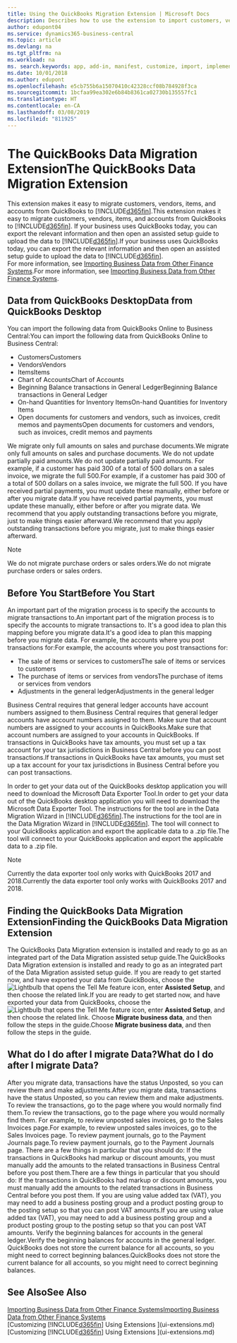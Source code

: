 ```yaml
---
title: Using the QuickBooks Migration Extension | Microsoft Docs
description: Describes how to use the extension to import customers, vendors, items, and accounts from QuickBooks Desktop to Business Central.
author: edupont04
ms.service: dynamics365-business-central
ms.topic: article
ms.devlang: na
ms.tgt_pltfrm: na
ms.workload: na
ms. search.keywords: app, add-in, manifest, customize, import, implement
ms.date: 10/01/2018
ms.author: edupont
ms.openlocfilehash: e5cb755b6a15070410c42328ccf08b784928f3ca
ms.sourcegitcommit: 1bcfaa99ea302e6b84b8361ca02730b135557fc1
ms.translationtype: HT
ms.contentlocale: en-CA
ms.lasthandoff: 03/08/2019
ms.locfileid: "811925"
---
```

# <a name="the-quickbooks-data-migration-extension"></a><span data-ttu-id="59c81-103">The QuickBooks Data Migration Extension</span><span class="sxs-lookup"><span data-stu-id="59c81-103">The QuickBooks Data Migration Extension</span></span>
<span data-ttu-id="59c81-104">This extension makes it easy to migrate customers, vendors, items, and accounts from QuickBooks to [!INCLUDE[d365fin](includes/d365fin_md.md)].</span><span class="sxs-lookup"><span data-stu-id="59c81-104">This extension makes it easy to migrate customers, vendors, items, and accounts from QuickBooks to [!INCLUDE[d365fin](includes/d365fin_md.md)].</span></span> <span data-ttu-id="59c81-105">If your business uses QuickBooks today, you can export the relevant information and then open an assisted setup guide to upload the data to [!INCLUDE[d365fin](includes/d365fin_md.md)].</span><span class="sxs-lookup"><span data-stu-id="59c81-105">If your business uses QuickBooks today, you can export the relevant information and then open an assisted setup guide to upload the data to [!INCLUDE[d365fin](includes/d365fin_md.md)].</span></span>  
<span data-ttu-id="59c81-106">For more information, see [Importing Business Data from Other Finance Systems](across-import-data-configuration-packages.md).</span><span class="sxs-lookup"><span data-stu-id="59c81-106">For more information, see [Importing Business Data from Other Finance Systems](across-import-data-configuration-packages.md).</span></span>

## <a name="data-from-quickbooks-desktop"></a><span data-ttu-id="59c81-107">Data from QuickBooks Desktop</span><span class="sxs-lookup"><span data-stu-id="59c81-107">Data from QuickBooks Desktop</span></span>
 
<span data-ttu-id="59c81-108">You can import the following data from QuickBooks Online to Business Central:</span><span class="sxs-lookup"><span data-stu-id="59c81-108">You can import the following data from QuickBooks Online to Business Central:</span></span>

- <span data-ttu-id="59c81-109">Customers</span><span class="sxs-lookup"><span data-stu-id="59c81-109">Customers</span></span>  
- <span data-ttu-id="59c81-110">Vendors</span><span class="sxs-lookup"><span data-stu-id="59c81-110">Vendors</span></span>  
- <span data-ttu-id="59c81-111">Items</span><span class="sxs-lookup"><span data-stu-id="59c81-111">Items</span></span>  
- <span data-ttu-id="59c81-112">Chart of Accounts</span><span class="sxs-lookup"><span data-stu-id="59c81-112">Chart of Accounts</span></span>  
- <span data-ttu-id="59c81-113">Beginning Balance transactions in General Ledger</span><span class="sxs-lookup"><span data-stu-id="59c81-113">Beginning Balance transactions in General Ledger</span></span>  
- <span data-ttu-id="59c81-114">On-hand Quantities for Inventory Items</span><span class="sxs-lookup"><span data-stu-id="59c81-114">On-hand Quantities for Inventory Items</span></span>  
- <span data-ttu-id="59c81-115">Open documents for customers and vendors, such as invoices, credit memos and payments</span><span class="sxs-lookup"><span data-stu-id="59c81-115">Open documents for customers and vendors, such as invoices, credit memos and payments</span></span>  

<span data-ttu-id="59c81-116">We migrate only full amounts on sales and purchase documents.</span><span class="sxs-lookup"><span data-stu-id="59c81-116">We migrate only full amounts on sales and purchase documents.</span></span> <span data-ttu-id="59c81-117">We do not update partially paid amounts.</span><span class="sxs-lookup"><span data-stu-id="59c81-117">We do not update partially paid amounts.</span></span> <span data-ttu-id="59c81-118">For example, if a customer has paid 300 of a total of 500 dollars on a sales invoice, we migrate the full 500.</span><span class="sxs-lookup"><span data-stu-id="59c81-118">For example, if a customer has paid 300 of a total of 500 dollars on a sales invoice, we migrate the full 500.</span></span> <span data-ttu-id="59c81-119">If you have received partial payments, you must update these manually, either before or after you migrate data.</span><span class="sxs-lookup"><span data-stu-id="59c81-119">If you have received partial payments, you must update these manually, either before or after you migrate data.</span></span> <span data-ttu-id="59c81-120">We recommend that you apply outstanding transactions before you migrate, just to make things easier afterward.</span><span class="sxs-lookup"><span data-stu-id="59c81-120">We recommend that you apply outstanding transactions before you migrate, just to make things easier afterward.</span></span>

> [!NOTE]
> <span data-ttu-id="59c81-121">We do not migrate purchase orders or sales orders.</span><span class="sxs-lookup"><span data-stu-id="59c81-121">We do not migrate purchase orders or sales orders.</span></span>

## <a name="before-you-start"></a><span data-ttu-id="59c81-122">Before You Start</span><span class="sxs-lookup"><span data-stu-id="59c81-122">Before You Start</span></span>
<span data-ttu-id="59c81-123">An important part of the migration process is to specify the accounts to migrate transactions to.</span><span class="sxs-lookup"><span data-stu-id="59c81-123">An important part of the migration process is to specify the accounts to migrate transactions to.</span></span> <span data-ttu-id="59c81-124">It's a good idea to plan this mapping before you migrate data.</span><span class="sxs-lookup"><span data-stu-id="59c81-124">It's a good idea to plan this mapping before you migrate data.</span></span> <span data-ttu-id="59c81-125">For example, the accounts where you post transactions for:</span><span class="sxs-lookup"><span data-stu-id="59c81-125">For example, the accounts where you post transactions for:</span></span>

- <span data-ttu-id="59c81-126">The sale of items or services to customers</span><span class="sxs-lookup"><span data-stu-id="59c81-126">The sale of items or services to customers</span></span>  
- <span data-ttu-id="59c81-127">The purchase of items or services from vendors</span><span class="sxs-lookup"><span data-stu-id="59c81-127">The purchase of items or services from vendors</span></span>  
- <span data-ttu-id="59c81-128">Adjustments in the general ledger</span><span class="sxs-lookup"><span data-stu-id="59c81-128">Adjustments in the general ledger</span></span>  

<span data-ttu-id="59c81-129">Business Central requires that general ledger accounts have account numbers assigned to them.</span><span class="sxs-lookup"><span data-stu-id="59c81-129">Business Central requires that general ledger accounts have account numbers assigned to them.</span></span> <span data-ttu-id="59c81-130">Make sure that account numbers are assigned to your accounts in QuickBooks.</span><span class="sxs-lookup"><span data-stu-id="59c81-130">Make sure that account numbers are assigned to your accounts in QuickBooks.</span></span>
<span data-ttu-id="59c81-131">If transactions in QuickBooks have tax amounts, you must set up a tax account for your tax jurisdictions in Business Central before you can post transactions.</span><span class="sxs-lookup"><span data-stu-id="59c81-131">If transactions in QuickBooks have tax amounts, you must set up a tax account for your tax jurisdictions in Business Central before you can post transactions.</span></span>

<span data-ttu-id="59c81-132">In order to get your data out of the QuickBooks desktop application you will need to download the Microsoft Data Exporter Tool.</span><span class="sxs-lookup"><span data-stu-id="59c81-132">In order to get your data out of the QuickBooks desktop application you will need to download the Microsoft Data Exporter Tool.</span></span>  <span data-ttu-id="59c81-133">The instructions for the tool are in the Data Migration Wizard in [!INCLUDE[d365fin](includes/d365fin_md.md)].</span><span class="sxs-lookup"><span data-stu-id="59c81-133">The instructions for the tool are in the Data Migration Wizard in [!INCLUDE[d365fin](includes/d365fin_md.md)].</span></span> <span data-ttu-id="59c81-134">The tool will connect to your QuickBooks application and export the applicable data to a .zip file.</span><span class="sxs-lookup"><span data-stu-id="59c81-134">The tool will connect to your QuickBooks application and export the applicable data to a .zip file.</span></span>  

> [!NOTE]
> <span data-ttu-id="59c81-135">Currently the data exporter tool only works with QuickBooks 2017 and 2018.</span><span class="sxs-lookup"><span data-stu-id="59c81-135">Currently the data exporter tool only works with QuickBooks 2017 and 2018.</span></span>

## <a name="finding-the-quickbooks-data-migration-extension"></a><span data-ttu-id="59c81-136">Finding the QuickBooks Data Migration Extension</span><span class="sxs-lookup"><span data-stu-id="59c81-136">Finding the QuickBooks Data Migration Extension</span></span>
<span data-ttu-id="59c81-137">The QuickBooks Data Migration extension is installed and ready to go as an integrated part of the Data Migration assisted setup guide.</span><span class="sxs-lookup"><span data-stu-id="59c81-137">The QuickBooks Data Migration extension is installed and ready to go as an integrated part of the Data Migration assisted setup guide.</span></span> <span data-ttu-id="59c81-138">If you are ready to get started now, and have exported your data from QuickBooks, choose the ![Lightbulb that opens the Tell Me feature](media/ui-search/search_small.png "Tell me what you want to do") icon, enter **Assisted Setup**, and then choose the related link.</span><span class="sxs-lookup"><span data-stu-id="59c81-138">If you are ready to get started now, and have exported your data from QuickBooks, choose the ![Lightbulb that opens the Tell Me feature](media/ui-search/search_small.png "Tell me what you want to do") icon, enter **Assisted Setup**, and then choose the related link.</span></span> <span data-ttu-id="59c81-139">Choose **Migrate business data**, and then follow the steps in the guide.</span><span class="sxs-lookup"><span data-stu-id="59c81-139">Choose **Migrate business data**, and then follow the steps in the guide.</span></span>  

## <a name="what-do-i-do-after-i-migrate-data"></a><span data-ttu-id="59c81-140">What do I do after I migrate Data?</span><span class="sxs-lookup"><span data-stu-id="59c81-140">What do I do after I migrate Data?</span></span>
<span data-ttu-id="59c81-141">After you migrate data, transactions have the status Unposted, so you can review them and make adjustments.</span><span class="sxs-lookup"><span data-stu-id="59c81-141">After you migrate data, transactions have the status Unposted, so you can review them and make adjustments.</span></span> <span data-ttu-id="59c81-142">To review the transactions, go to the page where you would normally find them.</span><span class="sxs-lookup"><span data-stu-id="59c81-142">To review the transactions, go to the page where you would normally find them.</span></span> <span data-ttu-id="59c81-143">For example, to review unposted sales invoices, go to the Sales Invoices page.</span><span class="sxs-lookup"><span data-stu-id="59c81-143">For example, to review unposted sales invoices, go to the Sales Invoices page.</span></span> <span data-ttu-id="59c81-144">To review payment journals, go to the Payment Journals page.</span><span class="sxs-lookup"><span data-stu-id="59c81-144">To review payment journals, go to the Payment Journals page.</span></span>
<span data-ttu-id="59c81-145">There are a few things in particular that you should do: If the transactions in QuickBooks had markup or discount amounts, you must manually add the amounts to the related transactions in Business Central before you post them.</span><span class="sxs-lookup"><span data-stu-id="59c81-145">There are a few things in particular that you should do: If the transactions in QuickBooks had markup or discount amounts, you must manually add the amounts to the related transactions in Business Central before you post them.</span></span>
<span data-ttu-id="59c81-146">If you are using value added tax (VAT), you may need to add a business posting group and a product posting group to the posting setup so that you can post VAT amounts.</span><span class="sxs-lookup"><span data-stu-id="59c81-146">If you are using value added tax (VAT), you may need to add a business posting group and a product posting group to the posting setup so that you can post VAT amounts.</span></span>
<span data-ttu-id="59c81-147">Verify the beginning balances for accounts in the general ledger.</span><span class="sxs-lookup"><span data-stu-id="59c81-147">Verify the beginning balances for accounts in the general ledger.</span></span> <span data-ttu-id="59c81-148">QuickBooks does not store the current balance for all accounts, so you might need to correct beginning balances.</span><span class="sxs-lookup"><span data-stu-id="59c81-148">QuickBooks does not store the current balance for all accounts, so you might need to correct beginning balances.</span></span>

## <a name="see-also"></a><span data-ttu-id="59c81-149">See Also</span><span class="sxs-lookup"><span data-stu-id="59c81-149">See Also</span></span>
[<span data-ttu-id="59c81-150">Importing Business Data from Other Finance Systems</span><span class="sxs-lookup"><span data-stu-id="59c81-150">Importing Business Data from Other Finance Systems</span></span>](across-import-data-configuration-packages.md)  
<span data-ttu-id="59c81-151">[Customizing [!INCLUDE[d365fin](includes/d365fin_md.md)] Using Extensions ](ui-extensions.md)</span><span class="sxs-lookup"><span data-stu-id="59c81-151">[Customizing [!INCLUDE[d365fin](includes/d365fin_md.md)] Using Extensions ](ui-extensions.md)</span></span>  
